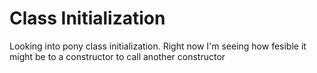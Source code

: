 # Class Initialization

Looking into pony class initialization. Right now
I'm seeing how fesible it might be to a constructor
to call another constructor

